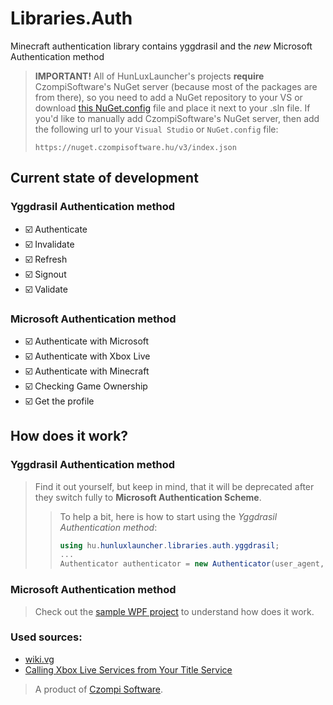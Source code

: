 # Libraries.Auth
Minecraft authentication library contains yggdrasil and the *new* Microsoft Authentication method

> **IMPORTANT!**
> All of HunLuxLauncher's projects **require** CzompiSoftware's NuGet server (because most of the packages are from there), so you need to add a NuGet repository to your VS or download [this NuGet.config](https://raw.githubusercontent.com/CzompiSoftware/SampleProject/master/nuget.config) file and place it next to your .sln file.
> If you'd like to manually add CzompiSoftware's NuGet server, then add the following url to your `Visual Studio` or `NuGet.config` file:
> ```
> https://nuget.czompisoftware.hu/v3/index.json
> ```

## Current state of development
### Yggdrasil Authentication method
- :ballot_box_with_check: Authenticate
- :ballot_box_with_check: Invalidate
- :ballot_box_with_check: Refresh
- :ballot_box_with_check: Signout
- :ballot_box_with_check: Validate


### Microsoft Authentication method
- :ballot_box_with_check: Authenticate with Microsoft
- :ballot_box_with_check: Authenticate with Xbox Live
- :ballot_box_with_check: Authenticate with Minecraft
- :ballot_box_with_check: Checking Game Ownership
- :ballot_box_with_check: Get the profile

## How does it work?
### Yggdrasil Authentication method
> Find it out yourself, but keep in mind, that it will be deprecated after they switch fully to **Microsoft Authentication Scheme**.
> > To help a bit, here is how to start using the *Yggdrasil Authentication method*:
> > ```cs
> > using hu.hunluxlauncher.libraries.auth.yggdrasil;
> > ...
> > Authenticator authenticator = new Authenticator(user_agent, client_token);
> > ```

### Microsoft Authentication method
> Check out the [sample WPF project](https://github.com/HunLuxLauncher/Libraries.Auth.Sample) to understand how does it work.

### Used sources:
- [wiki.vg](https://wiki.vg/Microsoft_Authentication_Scheme) 
- [Calling Xbox Live Services from Your Title Service](http://strauss.hu/download/16)

> A product of [Czompi Software](https://czompisoftware.hu/en/).
